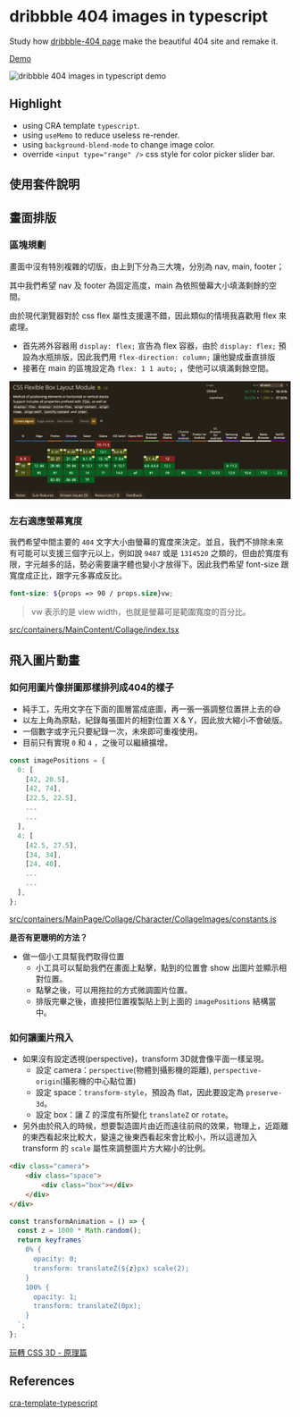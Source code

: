 # dribbble 404 images in typescript

Study how [dribbble-404 page](https://dribbble.com/shots/902435-Website-Analytics-Dashboard/attachments/98800?fbclid=IwAR38Oqp0kxBYHKR8iamYRKFlkFpEzO-NMSfQ55RF30WnCvJqjvjXMwQ_3lE) make the beautiful 404 site and remake it.

[Demo](https://timingjl.github.io/dribbble-404-images-typescript/)

![dribbble 404 images in typescript demo](demo/demo.gif)

## Highlight

- using CRA template `typescript`.
- using `useMemo` to reduce useless re-render.
- using `background-blend-mode` to change image color.
- override `<input type="range" />` css style for color picker slider bar.

## 使用套件說明

## 畫面排版

### 區塊規劃

畫面中沒有特別複雜的切版，由上到下分為三大塊，分別為 nav, main, footer；

其中我們希望 nav 及 footer 為固定高度，main 為依照螢幕大小填滿剩餘的空間。

由於現代瀏覽器對於 css flex 屬性支援還不錯，因此類似的情境我喜歡用 flex 來處理。

- 首先將外容器用 `display: flex;` 宣告為 flex 容器，由於 `display: flex;` 預設為水瓶排版，因此我們用 `flex-direction: column;` 讓他變成垂直排版
- 接著在 main 的區塊設定為 `flex: 1 1 auto;` ，使他可以填滿剩餘空間。

![flexible box](demo/can_i_use_flexible_box_layout.png)

### 左右適應螢幕寬度

我們希望中間主要的 `404` 文字大小由螢幕的寬度來決定。並且，我們不排除未來有可能可以支援三個字元以上，例如說 `9487` 或是 `1314520` 之類的，但由於寬度有限，字元越多的話，勢必需要讓字體也變小才放得下。因此我們希望 font-size 跟寬度成正比，跟字元多寡成反比。

```scss
font-size: ${props => 90 / props.size}vw;
```

> vw 表示的是 view width，也就是螢幕可是範圍寬度的百分比。

[src/containers/MainContent/Collage/index.tsx](https://github.com/TimingJL/dribbble-404-images-typescript/blob/master/src/containers/MainContent/Collage/index.tsx#L12)

## 飛入圖片動畫

### 如何用圖片像拼圖那樣排列成404的樣子

- 純手工，先用文字在下面的圖層當成底圖，再一張一張調整位置拼上去的😅
- 以左上角為原點，紀錄每張圖片的相對位置 X & Y，因此放大縮小不會破版。
- 一個數字或字元只要紀錄一次，未來即可重複使用。
- 目前只有實現 `0` 和 `4` ，之後可以繼續擴增。

```js
const imagePositions = {
  0: [
    [42, 20.5],
    [42, 74],
    [22.5, 22.5],
    ...
    ...
  ],
  4: [
    [42.5, 27.5],
    [34, 34],
    [24, 40],
    ...
    ...
  ],
};
```
[src/containers/MainPage/Collage/Character/CollageImages/constants.js](https://github.com/TimingJL/dribbble-404-images-typescript/blob/master/src/containers/MainPage/Collage/Character/CollageImages/constants.js#L1)

**是否有更聰明的方法？**

- 做一個小工具幫我們取得位置
  - 小工具可以幫助我們在畫面上點擊，點到的位置會 show 出圖片並顯示相對位置。
  - 點擊之後，可以用拖拉的方式微調圖片位置。
  - 排版完畢之後，直接把位置複製貼上到上面的 `imagePositions` 結構當中。

### 如何讓圖片飛入

- 如果沒有設定透視(perspective)，transform 3D就會像平面一樣呈現。
  - 設定 camera：`perspective`(物體到攝影機的距離), `perspective-origin`(攝影機的中心點位置)
  - 設定 space：`transform-style`，預設為 flat，因此要設定為 `preserve-3d`。
  - 設定 box：讓 Z 的深度有所變化 `translateZ` or `rotate`。
- 另外由於飛入的時候，想要製造圖片由近而遠往前飛的效果，物理上，近距離的東西看起來比較大，變遠之後東西看起來會比較小，所以這邊加入 transform 的 `scale` 屬性來調整圖片方大縮小的比例。

```html
<div class="camera">
    <div class="space">
        <div class="box"></div>
    </div>
</div>
```

```javascript
const transformAnimation = () => {
  const z = 1000 * Math.random();
  return keyframes`
    0% {
      opacity: 0;
      transform: translateZ(${z}px) scale(2);
    }
    100% {
      opacity: 1;
      transform: translateZ(0px);
    }
  `;
};
```

[玩轉 CSS 3D - 原理篇](https://www.oxxostudio.tw/articles/201506/css-3d.html)

## References

[cra-template-typescript](https://github.com/facebook/create-react-app/tree/master/packages/cra-template-typescript)

